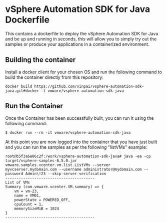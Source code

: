 # vSphere Automation SDK for Java Dockerfile

This contains a dockerfile to deploy the vSphere Automation SDK for Java and be up and running in seconds, this will allow you to simply try out the samples or produce your applications in a containerized environment.

## Building the container

Install a docker client for your chosen OS and run the following command to build the container directly from this repository:

```console
docker build https://github.com/vinpai/vsphere-automation-sdk-java.git#docker -t vmware/vsphere-automation-sdk-java
```

## Run the Container

Once the Container has been successfully built, you can run it using the following command:

```console
$ docker run --rm -it vmware/vsphere-automation-sdk-java
```

At this point you are now logged into the container that you have just built and you can run the samples as per the following "listVMs" example:

```console
root@b5f3a6e06c2f:/work/vsphere-automation-sdk-java# java -ea -cp target/vsphere-samples-6.5.0.jar vmware.samples.vcenter.vm.list.ListVMs --server myvcserver.mydomain.com --username administrator@mydomain.com --password Admin\!23 --skip-server-verification
----------------------------------------
List of VMs
Summary (com.vmware.vcenter.VM.summary) => {
    vm = vm-23,
    name = VM01,
    powerState = POWERED_OFF,
    cpuCount = 1,
    memorySizeMiB = 1024
}
----------------------------------------
```
